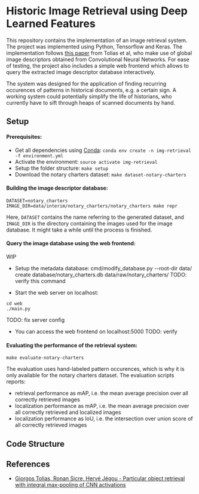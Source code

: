 # Historic Image Retrieval using Deep Learned Features

This repository contains the implementation of an image retrieval system. 
The project was implemented using Python, Tensorflow and Keras. 
The implementation follows [this paper](tolias15) from Tolias et al, who make use of global image descriptors obtained from Convolutional Neural Networks. 
For ease of testing, the project also includes a simple web frontend which allows to query the extracted image descriptor database interactively.

The system was designed for the application of finding recurring occurences of patterns in historical documents, e.g. a certain sign. 
A working system could potentially simplify the life of historians, who currently have to sift through heaps of scanned documents by hand.

## Setup

#### Prerequisites:

- Get all dependencies using [Conda](https://conda.io/): `conda env create -n img-retrieval -f environment.yml`
- Activate the environment: `source activate img-retrieval`
- Setup the folder structure: `make setup`
- Download the notary charters dataset: `make dataset-notary-charters`

#### Building the image descriptor database:

```DATASET=notary_charters IMAGE_DIR=data/interim/notary_charters/notary_charters make repr```

Here, `DATASET` contains the name referring to the generated dataset, and `IMAGE_DIR` is the directory containing the images used for the image database. 
It might take a while until the process is finished.

#### Query the image database using the web frontend:

WIP

- Setup the metadata database: cmd/modify_database.py --root-dir data/ create database/notary_charters.db data/raw/notary_charters/
TODO: verify this command

- Start the web server on localhost:
```
cd web
./main.py
```
TODO: fix server config

- You can access the web frontend on localhost:5000
TODO: verify

#### Evaluating the performance of the retrieval system:

```make evaluate-notary-charters```

The evaluation uses hand-labeled pattern occurences, which is why it is only available for the notary charters dataset. 
The evaluation scripts reports:
- retrieval performance as mAP, i.e. the mean average precision over all correctly retrieved images
- localization performance as mAP, i.e. the mean average precision over all correctly retrieved and localized images
- localization performance as IoU, i.e. the intersection over union score of all correctly retrieved images


## Code Structure


## References

- [Giorgos Tolias, Ronan Sicre, Hervé Jégou - Particular object retrieval with integral max-pooling of CNN activations](tolias15)



[tolias15]: https://arxiv.org/abs/1511.05879